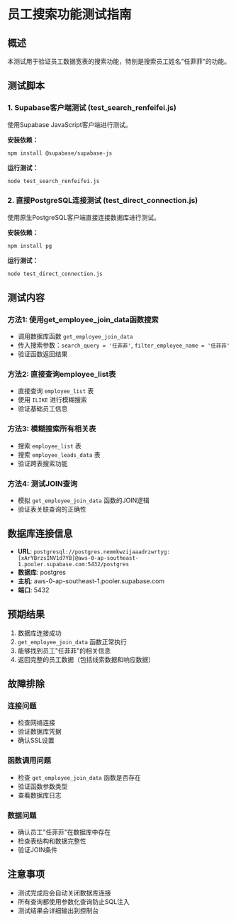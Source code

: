 # 员工搜索功能测试指南

## 概述
本测试用于验证员工数据宽表的搜索功能，特别是搜索员工姓名"任菲菲"的功能。

## 测试脚本

### 1. Supabase客户端测试 (test_search_renfeifei.js)
使用Supabase JavaScript客户端进行测试。

**安装依赖：**
```bash
npm install @supabase/supabase-js
```

**运行测试：**
```bash
node test_search_renfeifei.js
```

### 2. 直接PostgreSQL连接测试 (test_direct_connection.js)
使用原生PostgreSQL客户端直接连接数据库进行测试。

**安装依赖：**
```bash
npm install pg
```

**运行测试：**
```bash
node test_direct_connection.js
```

## 测试内容

### 方法1: 使用get_employee_join_data函数搜索
- 调用数据库函数 `get_employee_join_data`
- 传入搜索参数：`search_query = '任菲菲'`, `filter_employee_name = '任菲菲'`
- 验证函数返回结果

### 方法2: 直接查询employee_list表
- 直接查询 `employee_list` 表
- 使用 `ILIKE` 进行模糊搜索
- 验证基础员工信息

### 方法3: 模糊搜索所有相关表
- 搜索 `employee_list` 表
- 搜索 `employee_leads_data` 表
- 验证跨表搜索功能

### 方法4: 测试JOIN查询
- 模拟 `get_employee_join_data` 函数的JOIN逻辑
- 验证表关联查询的正确性

## 数据库连接信息
- **URL**: `postgresql://postgres.nemmkwzijaaadrzwrtyg:[xArYBrzsINV1d7YB]@aws-0-ap-southeast-1.pooler.supabase.com:5432/postgres`
- **数据库**: postgres
- **主机**: aws-0-ap-southeast-1.pooler.supabase.com
- **端口**: 5432

## 预期结果
1. 数据库连接成功
2. `get_employee_join_data` 函数正常执行
3. 能够找到员工"任菲菲"的相关信息
4. 返回完整的员工数据（包括线索数据和响应数据）

## 故障排除

### 连接问题
- 检查网络连接
- 验证数据库凭据
- 确认SSL设置

### 函数调用问题
- 检查 `get_employee_join_data` 函数是否存在
- 验证函数参数类型
- 查看数据库日志

### 数据问题
- 确认员工"任菲菲"在数据库中存在
- 检查表结构和数据完整性
- 验证JOIN条件

## 注意事项
- 测试完成后会自动关闭数据库连接
- 所有查询都使用参数化查询防止SQL注入
- 测试结果会详细输出到控制台
